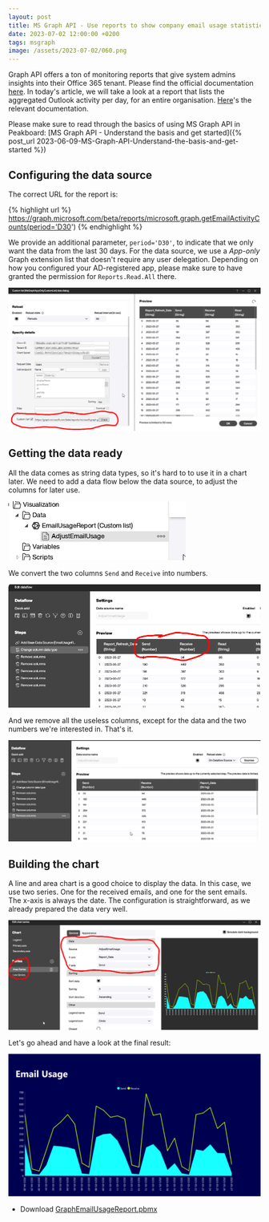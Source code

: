 ```yaml
---
layout: post
title: MS Graph API - Use reports to show company email usage statistics
date: 2023-07-02 12:00:00 +0200
tags: msgraph
image: /assets/2023-07-02/060.png
---
```

Graph API offers a ton of monitoring reports that give system admins insights into their Office 365 tenant. Please find the official documentation [here](https://learn.microsoft.com/en-us/graph/api/resources/report?view=graph-rest-1.0). In today's article, we will take a look at a report that lists the aggregated Outlook activity per day, for an entire organisation. [Here](https://learn.microsoft.com/en-us/graph/api/reportroot-getemailactivityusercounts?view=graph-rest-1.0)'s the relevant documentation.

Please make sure to read through the basics of using MS Graph API in Peakboard: [MS Graph API - Understand the basis and get started]({% post_url 2023-06-09-MS-Graph-API-Understand-the-basis-and-get-started %})

## Configuring the data source

The correct URL for the report is:

{% highlight url %}
https://graph.microsoft.com/beta/reports/microsoft.graph.getEmailActivityCounts(period='D30')
{% endhighlight %}

We provide an additional parameter, `period='D30'`, to indicate that we only want the data from the last 30 days. For the data source, we use a _App-only_ Graph extension list that doesn't require any user delegation. Depending on how you configured your AD-registered app, please make sure to have granted the permission for `Reports.Read.All` there.

![image](/assets/2023-07-02/010.png)

## Getting the data ready

All the data comes as string data types, so it's hard to to use it in a chart later. We need to add a data flow below the data source, to adjust the columns for later use.

![image](/assets/2023-07-02/020.png)

We convert the two columns `Send` and `Receive` into numbers.

![image](/assets/2023-07-02/030.png)

And we remove all the useless columns, except for the data and the two numbers we're interested in. That's it.

![image](/assets/2023-07-02/040.png)

## Building the chart

A line and area chart is a good choice to display the data. In this case, we use two series. One for the received emails, and one for the sent emails. The x-axis is always the date. The configuration is straightforward, as we already prepared the data very well.

![image](/assets/2023-07-02/050.png)

Let's go ahead and have a look at the final result:

![image](/assets/2023-07-02/060.png)

* Download [GraphEmailUsageReport.pbmx](/assets/2023-07-02/GraphEmailUsageReport.pbmx)
